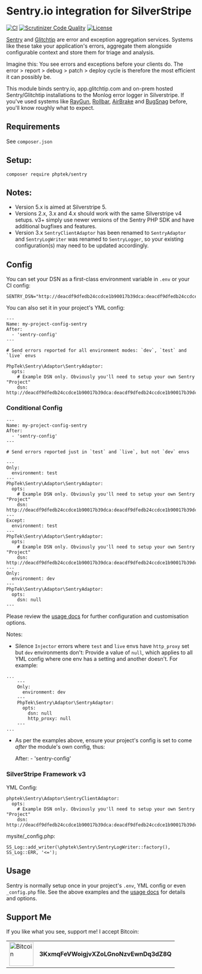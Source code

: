 # Sentry.io integration for SilverStripe

[![CI](https://github.com/phptek/silverstripe-sentry/actions/workflows/ci.yml/badge.svg)](https://github.com/phptek/silverstripe-sentry/actions/workflows/ci.yml)
[![Scrutinizer Code Quality](https://scrutinizer-ci.com/g/phptek/silverstripe-sentry/badges/quality-score.png?b=master)](https://scrutinizer-ci.com/g/phptek/silverstripe-sentry/?branch=master)
[![License](https://poser.pugx.org/phptek/sentry/license.svg)](https://github.com/phptek/silverstripe-sentry/blob/master/LICENSE.md)

[Sentry](https://sentry.io) and [Glitchtip](https://glitchtip.com) are error and exception aggregation services. Systems like these take your application's errors, aggregate them alongside configurable context and store them for triage and analysis.

Imagine this: You see errors and exceptions before your clients do. The error > report > debug > patch > deploy cycle is therefore the most efficient it can possibly be.

This module binds sentry.io, app.glitchtip.com and on-prem hosted Sentry/Glitchtip installations to the Monlog error logger in Silverstripe. If you've used systems like [RayGun](https://raygun.com), [Rollbar](https://rollbar.com), [AirBrake](https://airbrake.io/) and [BugSnag](https://www.bugsnag.com/) before, you'll know roughly what to expect.

## Requirements

 See `composer.json`

## Setup:

    composer require phptek/sentry

## Notes:

* Version 5.x is aimed at Silverstripe 5.
* Versions 2.x, 3.x and 4.x should work with the same Silverstripe v4 setups. v3+ simply use newer versions of the Sentry PHP SDK and have additional bugfixes and features.
* Version 3.x `SentryClientAdaptor` has been renamed to `SentryAdaptor` and `SentryLogWriter` was renamed to `SentryLogger`, so your existing configuration(s) may need to be updated accordingly.

## Config

You can set your DSN as a first-class environment variable in `.env` or your CI config:

    SENTRY_DSN="http://deacdf9dfedb24ccdce1b90017b39dca:deacdf9dfedb24ccdce1b90017b39dca@sentry.mydomain.nz/44"

You can also set it in your project's YML config:

    ---
    Name: my-project-config-sentry
    After:
      - 'sentry-config'
    ---

    # Send errors reported for all environment modes: `dev`, `test` and `live` envs

    PhpTek\Sentry\Adaptor\SentryAdaptor:
      opts:
        # Example DSN only. Obviously you'll need to setup your own Sentry "Project"
        dsn: http://deacdf9dfedb24ccdce1b90017b39dca:deacdf9dfedb24ccdce1b90017b39dca@sentry.mydomain.nz/44

### Conditional Config

    ---
    Name: my-project-config-sentry
    After:
      - 'sentry-config'
    ---

    # Send errors reported just in `test` and `live`, but not `dev` envs

    ---
    Only:
      environment: test
    ---
    PhpTek\Sentry\Adaptor\SentryAdaptor:
      opts:
        # Example DSN only. Obviously you'll need to setup your own Sentry "Project"
        dsn: http://deacdf9dfedb24ccdce1b90017b39dca:deacdf9dfedb24ccdce1b90017b39dca@sentry.mydomain.nz/44
    ---
    Except:
      environment: test
    ---
    PhpTek\Sentry\Adaptor\SentryAdaptor:
      opts:
        # Example DSN only. Obviously you'll need to setup your own Sentry "Project"
        dsn: http://deacdf9dfedb24ccdce1b90017b39dca:deacdf9dfedb24ccdce1b90017b39dca@sentry.mydomain.nz/44
    ---
    Only:
      environment: dev
    ---
    PhpTek\Sentry\Adaptor\SentryAdaptor:
      opts:
        dsn: null
    ---

Please review the [usage docs](docs/en/usage.md) for further configuration and customisation options.

Notes:

* Silence `Injector` errors where `test` and `live` envs have `http_proxy` set but `dev` environments don't: Provide a value of `null`, which applies to all YML config where one env has a setting and another doesn't. For example:

```
...
    ---
    Only:
      environment: dev
    ---
    PhpTek\Sentry\Adaptor\SentryAdaptor:
      opts:
        dsn: null
        http_proxy: null
    ---
...
```

* As per the examples above, ensure your project's config is set to come *after* the module's own config, thus:

    After:
      - 'sentry-config'

### SilverStripe Framework v3

YML Config:

    phptek\Sentry\Adaptor\SentryClientAdaptor:
      opts:
        # Example DSN only. Obviously you'll need to setup your own Sentry "Project"
        dsn: http://deacdf9dfedb24ccdce1b90017b39dca:deacdf9dfedb24ccdce1b90017b39dca@sentry.mydomain.nz/44

mysite/_config.php:

    SS_Log::add_writer(\phptek\Sentry\SentryLogWriter::factory(), SS_Log::ERR, '<=');

## Usage

Sentry is normally setup once in your project's `.env`, YML config or even `_config.php` file. See the above examples and the [usage docs](docs/en/usage.md) for details and options.

## Support Me

If you like what you see, support me! I accept Bitcoin:

<table border="0">
	<tr>
		<td rowspan="2">
			<img src="https://bitcoin.org/img/icons/logo_ios.png" alt="Bitcoin" width="64" height="64" />
		</td>
	</tr>
	<tr>
		<td>
			<b>3KxmqFeVWoigjvXZoLGnoNzvEwnDq3dZ8Q</b>
		</td>
	</tr>
</table>

<p>&nbsp;</p>
<p>&nbsp;</p>
